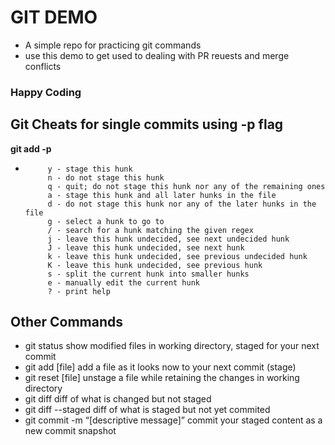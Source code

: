 # GIT DEMO
- A simple repo for practicing git commands
- use this demo to get used to dealing with PR reuests and merge conflicts

### Happy Coding

## Git Cheats for single commits using -p flag

**git add -p**

-          y - stage this hunk
           n - do not stage this hunk
           q - quit; do not stage this hunk nor any of the remaining ones
           a - stage this hunk and all later hunks in the file
           d - do not stage this hunk nor any of the later hunks in the file
           g - select a hunk to go to
           / - search for a hunk matching the given regex
           j - leave this hunk undecided, see next undecided hunk
           J - leave this hunk undecided, see next hunk
           k - leave this hunk undecided, see previous undecided hunk
           K - leave this hunk undecided, see previous hunk
           s - split the current hunk into smaller hunks
           e - manually edit the current hunk
           ? - print help

## Other Commands

- git status
show modified files in working directory, staged for your next commit
- git add [file]
add a file as it looks now to your next commit (stage)
- git reset [file]
unstage a file while retaining the changes in working directory
- git diff
diff of what is changed but not staged
- git diff --staged
diff of what is staged but not yet commited
- git commit -m “[descriptive message]”
commit your staged content as a new commit snapshot
